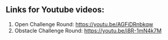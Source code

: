 ## Links for Youtube videos:
1. Open Challenge Round:
https://youtu.be/AGFiDRnbkqw
2. Obstacle Challenge Round:
https://youtu.be/i8R-1mN4k7M